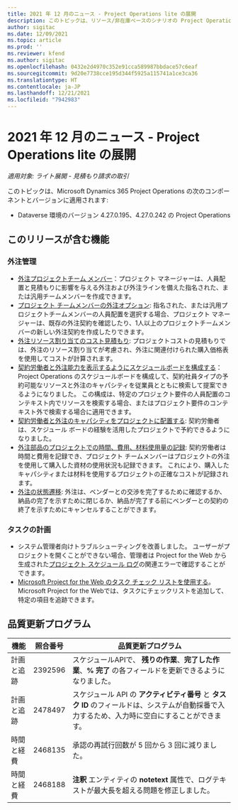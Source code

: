 ```yaml
---
title: 2021 年 12 月のニュース - Project Operations lite の展開
description: このトピックは、リソース/非在庫ベースのシナリオの Project Operations lite の導入の 2021 年 12 月リリースで利用可能な品質更新に関する情報を提供します。
author: sigitac
ms.date: 12/09/2021
ms.topic: article
ms.prod: ''
ms.reviewer: kfend
ms.author: sigitac
ms.openlocfilehash: 0432e2d4970c352e91cca589987bbdace57c6eaf
ms.sourcegitcommit: 9d20e7738cce195d344f5925a115741a1ce3ca36
ms.translationtype: HT
ms.contentlocale: ja-JP
ms.lasthandoff: 12/21/2021
ms.locfileid: "7942983"
---
```

# <a name="whats-new-december-2021---project-operations-lite-deployment"></a>2021 年 12 月のニュース - Project Operations lite の展開

_適用対象: ライト展開 - 見積もり請求の取引_

このトピックは、Microsoft Dynamics 365 Project Operations の次のコンポーネントとバージョンに適用されます:

- Dataverse 環境のバージョン 4.27.0.195、4.27.0.242 の Project Operations


## <a name="features-included-in-this-release"></a>このリリースが含む機能

### <a name="subcontract-management"></a>外注管理 

- [外注プロジェクトチーム メンバー](../subcontracting/subcontracting-project-team-members.md)：プロジェクト マネージャーは、人員配置と見積もりに影響を与える外注および外注ラインを備えた指名された、または汎用チームメンバーを作成できます。
- [プロジェクト チームメンバーの外注オプション](../subcontracting/subcon-options.md): 指名された、または汎用プロジェクトチームメンバーの人員配置を選択する場合、プロジェクト マネージャーは、既存の外注契約を確認したり、1人以上のプロジェクトチームメンバーの新しい外注契約を作成したりできます。 
- [外注リソース割り当てのコスト見積もり](../subcontracting/costing-subcon-ra.md): プロジェクトコストの見積もりでは、外注のリソース割り当てが考慮され、外注に関連付けられた購入価格表を使用してコストが計算されます。 
- [契約労働者と外注能力を表示するようにスケジュールボードを構成する](../subcontracting/configure-sb-subcon.md)：Project Operations のスケジュールボードを構成して、契約社員タイプの予約可能なリソースと外注のキャパシティを従業員とともに検索して提案できるようになりました。 この構成は、特定のプロジェクト要件の人員配置のコンテキスト内でリソースを検索する場合、またはプロジェクト要件のコンテキスト外で検索する場合に適用できます。
- [契約労働者と外注のキャパシティをプロジェクトに配置する](../subcontracting/staffing-cw.md): 契約労働者は、スケジュール ボードの経験を活用したプロジェクトで予約できるようになりました。
- [外注部品のプロジェクトでの時間、費用、材料使用量の記録](../subcontracting/recording-subcon-actuals.md): 契約労働者は時間と費用を記録でき、プロジェクト チームメンバーはプロジェクトの外注を使用して購入した資材の使用状況も記録できます。 これにより、購入したキャパシティまたは材料を使用するプロジェクトの正確なコストが記録されます。
- [外注の状態遷移](../subcontracting/subcon-states.md): 外注は、ベンダーとの交渉を完了するために確認するか、納品の完了を示すために閉じるか、納品が完了する前にベンダーとの契約の終了を示すためにキャンセルすることができます。

### <a name="task-planning"></a>タスクの計画
- システム管理者向けトラブルシューティングを改善しました。 ユーザーがプロジェクトを開くことができない場合、管理者は Project for the Web から生成された[プロジェクト スケジュール ログ](../../project-management/schedule-api-logs.md)の関連エラーで確認することができます。
- [Microsoft Project for the Web のタスク チェック リストを使用する](https://support.microsoft.com/en-us/office/use-task-checklists-in-microsoft-project-for-the-web-c69bcf73-5c75-4ad3-9893-6d6f92360e9c)。 Microsoft Project for the Webでは、タスクにチェックリストを追加して、特定の項目を追跡できます。

## <a name="quality-updates"></a>品質更新プログラム

| **機能** | **照合番号** | **品質更新プログラム** |
| --- | --- | --- |
| 計画と追跡 | 2392596 | スケジュールAPIで、 **残りの作業**、**完了した作業**、**% 完了** の各フィールドを更新できるようになりました。 |
| 計画と追跡 | 2478497 | スケジュール API の **アクティビティ番号** と **タスク ID** のフィールドは、システムが自動採番で入力するため、入力時に空白にすることができます。|
| 時間と経費 | 2468135 | 承認の再試行回数が 5 回から 3 回に減りました。 |
| 時間と経費 | 2468188 | **注釈** エンティティの **notetext** 属性で、ログテキストが最大長を超える問題を修正しました。 |
